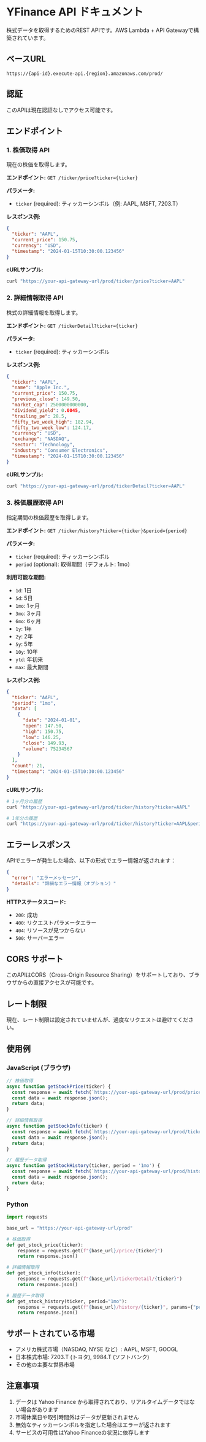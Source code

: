 # YFinance API ドキュメント

株式データを取得するためのREST APIです。AWS Lambda + API Gatewayで構築されています。

## ベースURL

```
https://{api-id}.execute-api.{region}.amazonaws.com/prod/
```

## 認証

このAPIは現在認証なしでアクセス可能です。

## エンドポイント

### 1. 株価取得 API

現在の株価を取得します。

**エンドポイント:** `GET /ticker/price?ticker={ticker}`

**パラメータ:**
- `ticker` (required): ティッカーシンボル（例: AAPL, MSFT, 7203.T）

**レスポンス例:**
```json
{
  "ticker": "AAPL",
  "current_price": 150.75,
  "currency": "USD",
  "timestamp": "2024-01-15T10:30:00.123456"
}
```

**cURLサンプル:**
```bash
curl "https://your-api-gateway-url/prod/ticker/price?ticker=AAPL"
```

### 2. 詳細情報取得 API

株式の詳細情報を取得します。

**エンドポイント:** `GET /tickerDetail?ticker={ticker}`

**パラメータ:**
- `ticker` (required): ティッカーシンボル

**レスポンス例:**
```json
{
  "ticker": "AAPL",
  "name": "Apple Inc.",
  "current_price": 150.75,
  "previous_close": 149.50,
  "market_cap": 2500000000000,
  "dividend_yield": 0.0045,
  "trailing_pe": 28.5,
  "fifty_two_week_high": 182.94,
  "fifty_two_week_low": 124.17,
  "currency": "USD",
  "exchange": "NASDAQ",
  "sector": "Technology",
  "industry": "Consumer Electronics",
  "timestamp": "2024-01-15T10:30:00.123456"
}
```

**cURLサンプル:**
```bash
curl "https://your-api-gateway-url/prod/tickerDetail?ticker=AAPL"
```

### 3. 株価履歴取得 API

指定期間の株価履歴を取得します。

**エンドポイント:** `GET /ticker/history?ticker={ticker}&period={period}`

**パラメータ:**
- `ticker` (required): ティッカーシンボル
- `period` (optional): 取得期間（デフォルト: 1mo）

**利用可能な期間:**
- `1d`: 1日
- `5d`: 5日
- `1mo`: 1ヶ月
- `3mo`: 3ヶ月
- `6mo`: 6ヶ月
- `1y`: 1年
- `2y`: 2年
- `5y`: 5年
- `10y`: 10年
- `ytd`: 年初来
- `max`: 最大期間

**レスポンス例:**
```json
{
  "ticker": "AAPL",
  "period": "1mo",
  "data": [
    {
      "date": "2024-01-01",
      "open": 147.50,
      "high": 150.75,
      "low": 146.25,
      "close": 149.93,
      "volume": 75234567
    }
  ],
  "count": 21,
  "timestamp": "2024-01-15T10:30:00.123456"
}
```

**cURLサンプル:**
```bash
# 1ヶ月分の履歴
curl "https://your-api-gateway-url/prod/ticker/history?ticker=AAPL"

# 1年分の履歴
curl "https://your-api-gateway-url/prod/ticker/history?ticker=AAPL&period=1y"
```

## エラーレスポンス

APIでエラーが発生した場合、以下の形式でエラー情報が返されます：

```json
{
  "error": "エラーメッセージ",
  "details": "詳細なエラー情報（オプション）"
}
```

**HTTPステータスコード:**
- `200`: 成功
- `400`: リクエストパラメータエラー
- `404`: リソースが見つからない
- `500`: サーバーエラー

## CORS サポート

このAPIはCORS（Cross-Origin Resource Sharing）をサポートしており、ブラウザからの直接アクセスが可能です。

## レート制限

現在、レート制限は設定されていませんが、過度なリクエストは避けてください。

## 使用例

### JavaScript (ブラウザ)

```javascript
// 株価取得
async function getStockPrice(ticker) {
  const response = await fetch(`https://your-api-gateway-url/prod/price/${ticker}`);
  const data = await response.json();
  return data;
}

// 詳細情報取得
async function getStockInfo(ticker) {
  const response = await fetch(`https://your-api-gateway-url/prod/tickerDetail/${ticker}`);
  const data = await response.json();
  return data;
}

// 履歴データ取得
async function getStockHistory(ticker, period = '1mo') {
  const response = await fetch(`https://your-api-gateway-url/prod/history/${ticker}?period=${period}`);
  const data = await response.json();
  return data;
}
```

### Python

```python
import requests

base_url = "https://your-api-gateway-url/prod"

# 株価取得
def get_stock_price(ticker):
    response = requests.get(f"{base_url}/price/{ticker}")
    return response.json()

# 詳細情報取得
def get_stock_info(ticker):
    response = requests.get(f"{base_url}/tickerDetail/{ticker}")
    return response.json()

# 履歴データ取得
def get_stock_history(ticker, period="1mo"):
    response = requests.get(f"{base_url}/history/{ticker}", params={"period": period})
    return response.json()
```

## サポートされている市場

- アメリカ株式市場（NASDAQ, NYSE など）: AAPL, MSFT, GOOGL
- 日本株式市場: 7203.T (トヨタ), 9984.T (ソフトバンク)
- その他の主要な世界市場

## 注意事項

1. データは Yahoo Finance から取得されており、リアルタイムデータではない場合があります
2. 市場休業日や取引時間外はデータが更新されません
3. 無効なティッカーシンボルを指定した場合はエラーが返されます
4. サービスの可用性はYahoo Financeの状況に依存します
